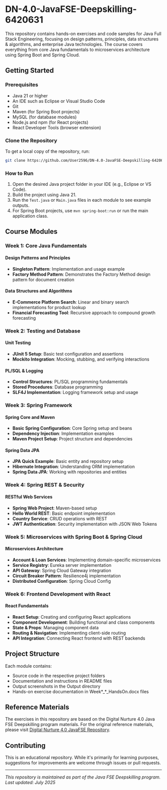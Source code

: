 # DN-4.0-JavaFSE-Deepskilling-6420631

This repository contains hands-on exercises and code samples for Java Full Stack Engineering, focusing on design patterns, principles, data structures & algorithms, and enterprise Java technologies. The course covers everything from core Java fundamentals to microservices architecture using Spring Boot and Spring Cloud.

## Getting Started

### Prerequisites

- Java 21 or higher
- An IDE such as Eclipse or Visual Studio Code
- Git
- Maven (for Spring Boot projects)
- MySQL (for database modules)
- Node.js and npm (for React projects)
- React Developer Tools (browser extension)

### Clone the Repository

To get a local copy of the repository, run:

```sh
git clone https://github.com/User2596/DN-4.0-JavaFSE-Deepskilling-6420631.git
```

### How to Run

1. Open the desired Java project folder in your IDE (e.g., Eclipse or VS Code).
2. Build the project using Java 21.
3. Run the `Test.java` or `Main.java` files in each module to see example outputs.
4. For Spring Boot projects, use `mvn spring-boot:run` or run the main application class.

## Course Modules

### Week 1: Core Java Fundamentals

#### Design Patterns and Principles

- **Singleton Pattern**: Implementation and usage example
- **Factory Method Pattern**: Demonstrates the Factory Method design pattern for document creation

#### Data Structures and Algorithms

- **E-Commerce Platform Search**: Linear and binary search implementations for product lookup
- **Financial Forecasting Tool**: Recursive approach to compound growth forecasting

### Week 2: Testing and Database

#### Unit Testing

- **JUnit 5 Setup**: Basic test configuration and assertions
- **Mockito Integration**: Mocking, stubbing, and verifying interactions

#### PL/SQL & Logging

- **Control Structures**: PL/SQL programming fundamentals
- **Stored Procedures**: Database programming
- **SLF4J Implementation**: Logging framework setup and usage

### Week 3: Spring Framework

#### Spring Core and Maven

- **Basic Spring Configuration**: Core Spring setup and beans
- **Dependency Injection**: Implementation examples
- **Maven Project Setup**: Project structure and dependencies

#### Spring Data JPA

- **JPA Quick Example**: Basic entity and repository setup
- **Hibernate Integration**: Understanding ORM implementation
- **Spring Data JPA**: Working with repositories and entities

### Week 4: Spring REST & Security

#### RESTful Web Services

- **Spring Web Project**: Maven-based setup
- **Hello World REST**: Basic endpoint implementation
- **Country Service**: CRUD operations with REST
- **JWT Authentication**: Security implementation with JSON Web Tokens

### Week 5: Microservices with Spring Boot & Spring Cloud

#### Microservices Architecture

- **Account & Loan Services**: Implementing domain-specific microservices
- **Service Registry**: Eureka server implementation
- **API Gateway**: Spring Cloud Gateway integration
- **Circuit Breaker Pattern**: Resilience4j implementation
- **Distributed Configuration**: Spring Cloud Config

### Week 6: Frontend Development with React

#### React Fundamentals

- **React Setup**: Creating and configuring React applications
- **Component Development**: Building functional and class components
- **State & Props**: Managing component data
- **Routing & Navigation**: Implementing client-side routing
- **API Integration**: Connecting React frontend with REST backends

## Project Structure

Each module contains:

- Source code in the respective project folders
- Documentation and instructions in README files
- Output screenshots in the Output directory
- Hands-on exercise documentation in Week*\_*\_HandsOn.docx files

## Reference Materials

The exercises in this repository are based on the Digital Nurture 4.0 Java FSE Deepskilling program materials. For the original reference materials, please visit [Digital Nurture 4.0 JavaFSE Repository](https://github.com/seshadrimr/Digital-Nurture-4.0-JavaFSE).

## Contributing

This is an educational repository. While it's primarily for learning purposes, suggestions for improvements are welcome through issues or pull requests.

---

_This repository is maintained as part of the Java FSE Deepskilling program. Last updated: July 2025_
